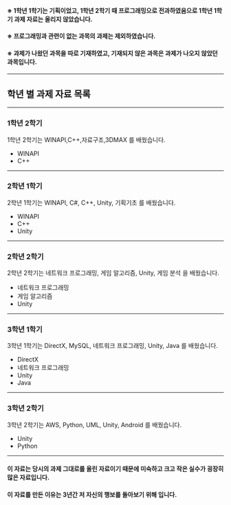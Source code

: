 #### ※ 1학년 1학기는 기획이었고, 1학년 2학기 때 프로그래밍으로 전과하였음으로 1학년 1학기 과제 자료는 올리지 않았습니다.
#### ※ 프로그래밍과 관련이 없는 과목의 과제는 제외하였습니다.  
#### ※ 과제가 나왔던 과목을 따로 기재하였고, 기재되지 않은 과목은 과제가 나오지 않았던 과목입니다.  
  
---------------------------------------------------------------------------------------------------  
  
## 학년 별 과제 자료 목록  
---------------------------------------------------------------------------------------------------  
  
### 1학년 2학기
  
1학년 2학기는 WINAPI,C++,자료구조,3DMAX 를 배웠습니다.  
  
- WINAPI  
- C++
  
---------------------------------------------------------------------------------------------------  
  
### 2학년 1학기  
  
2학년 1학기는 WINAPI, C#, C++, Unity, 기획기초 를 배웠습니다.  
  
- WINAPI  
- C++
- Unity
  
---------------------------------------------------------------------------------------------------  
  
### 2학년 2학기  
  
2학년 2학기는 네트워크 프로그래밍, 게임 알고리즘, Unity, 게임 분석 을 배웠습니다.  
  
- 네트워크 프로그래밍  
- 게임 알고리즘  
- Unity  
  
---------------------------------------------------------------------------------------------------  
  
### 3학년 1학기  
  
3학년 1학기는 DirectX, MySQL, 네트워크 프로그래밍, Unity, Java 를 배웠습니다.  
  
- DirectX  
- 네트워크 프로그래밍  
- Unity  
- Java  
  
---------------------------------------------------------------------------------------------------  
  
### 3학년 2학기    
  
3학년 2학기는 AWS, Python, UML, Unity, Android 를 배웠습니다.  
  
- Unity  
- Python  
  
---------------------------------------------------------------------------------------------------  
  
#### 이 자료는 당시의 과제 그대로를 올린 자료이기 때문에 미숙하고 크고 작은 실수가 굉장히 많은 자료입니다.  
#### 이 자료를 만든 이유는 3년간 저 자신의 행보를 돌아보기 위해 입니다.  
